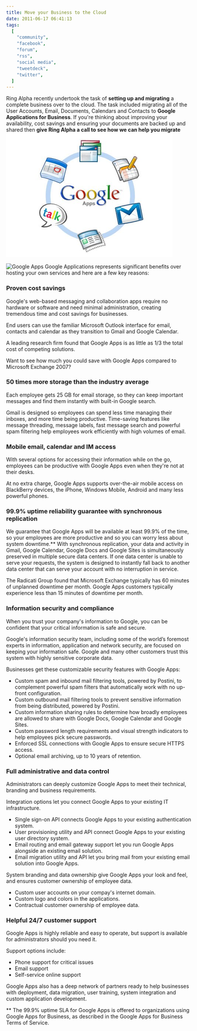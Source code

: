 ```yaml
---
title: Move your Business to the Cloud
date: 2011-06-17 06:41:13
tags:
  [
    "community",
    "facebook",
    "forum",
    "rss",
    "social media",
    "tweetdeck",
    "twitter",
  ]
---
```


Ring Alpha recently undertook the task of **setting up and migrating** a
complete business over to the cloud. The task included migrating all of
the User Accounts, Email, Documents, Calendars and Contacts to **Google
Applications for Business**.
If you're thinking about improving your availability, cost savings and
ensuring your documents are backed up and shared then **give Ring Alpha
a call to see how we can help you migrate**
![](/assets/Google-Apps3.jpg "Google Apps")

![](/assets/google-apps-graphic.jpg "Google Apps")
Google Applications represents significant benefits over hosting your
own services and here are a few key
reasons:

<div class="section">

### Proven cost savings

Google's web-based messaging and collaboration apps require no hardware
or software and
need minimal administration, creating tremendous time and cost savings
for businesses.

End users can use the familiar Microsoft Outlook
interface for email, contacts and calendar as they transition to Gmail
and Google
Calendar.

A leading research firm found that Google Apps is as little as 1/3 the
total cost of
competing solutions.

Want to see how much you could save with Google Apps compared to
Microsoft Exchange 2007?

### 50 times more storage than the industry average

Each employee gets 25 GB for email storage, so they can keep important
messages and find
them instantly with built-in Google search.

Gmail is designed so employees can spend less time managing their
inboxes, and more time
being productive. Time-saving features like message threading, message
labels, fast
message search and powerful spam filtering help employees work
efficiently with high
volumes of email.

### Mobile email, calendar and IM access

With several options for accessing their information while on the go,
employees can be
productive with Google Apps even when they're not at their desks.

At no extra charge, Google Apps supports over-the-air mobile access on
BlackBerry
devices, the iPhone, Windows Mobile, Android and many less powerful
phones.

### 99.9% uptime reliability guarantee with synchronous replication

We guarantee that Google Apps will be available at least 99.9% of the
time, so your
employees are more productive and so you can worry less about system
downtime.\*\*
With synchronous replication, your data and activity in Gmail, Google
Calendar, Google
Docs and Google Sites is simultaneously preserved in multiple secure
data centers. If one
data center is unable to serve your requests, the system is designed to
instantly fall
back to another data center that can serve your account with no
interruption in service.

The Radicati Group found that Microsoft Exchange typically has 60
minutes of unplanned
downtime per month. Google Apps customers typically experience less
than 15 minutes of
downtime per month.

### Information security and compliance

When you trust your company's information to Google, you can be
confident that your
critical information is safe and secure.

Google's information security team, including some of the world’s
foremost experts
in information, application and network security, are focused on
keeping your information
safe. Google and many other customers trust this system with highly
sensitive corporate
data.

Businesses get these customizable security features with Google
Apps:

- Custom spam and inbound mail filtering tools, powered by Postini, to
  complement
  powerful spam filters that automatically work with no up-front
  configuration.
- Custom outbound mail filtering tools to prevent sensitive
  information from being
  distributed, powered by Postini.
- Custom information sharing rules to determine how broadly employees
  are allowed to
  share with Google Docs, Google Calendar and Google Sites.
- Custom password length requirements and visual strength indicators
  to help employees
  pick secure passwords.
- Enforced SSL connections with Google Apps to ensure secure HTTPS
  access.
- Optional email archiving, up to 10 years of retention.

### Full administrative and data control

Administrators can deeply customize Google Apps to meet their technical,
branding and
business requirements.

Integration options let you connect Google Apps to your existing IT
infrastructure.

- Single sign-on API connects Google Apps to your existing
  authentication system.
- User provisioning utility and API connect Google Apps to your
  existing user directory
  system.
- Email routing and email gateway support let you run Google Apps
  alongside an existing
  email solution.
- Email migration utility and API let you bring mail from your
  existing email solution
  into Google Apps.

System branding and data ownership give Google Apps your look and feel,
and ensures
customer ownership of employee data.

- Custom user accounts on your compay's internet domain.
- Custom logo and colors in the applications.
- Contractual customer ownership of employee data.

### Helpful 24/7 customer support

Google Apps is highly reliable and easy to operate, but support is
available for
administrators should you need it.

Support options
include:

- Phone support for critical issues
- Email support
- Self-service online support

Google Apps also has a deep network of partners ready to help businesses
with
deployment, data migration, user training, system integration and
custom application
development.

\*\* The 99.9% uptime SLA for Google Apps is offered to organizations
using Google
Apps for Business, as described in the Google Apps for Business Terms
of Service.

</div>
